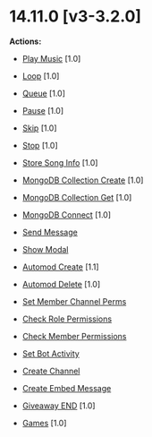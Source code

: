 # 14.11.0 [v3-3.2.0]

**Actions:**

- [Play Music](https://github.com/Gotowka/mydbm/blob/v3/actions/play_all.js) [1.0]

- [Loop](https://github.com/Gotowka/mydbm/blob/v3/actions/loop.js) [1.0]

- [Queue](https://github.com/Gotowka/mydbm/blob/v3/actions/queue.js) [1.0]

- [Pause](https://github.com/Gotowka/mydbm/blob/v3/actions/queue.js) [1.0]

- [Skip](https://github.com/Gotowka/mydbm/blob/v3/actions/skip.js) [1.0]

- [Stop](https://github.com/Gotowka/mydbm/blob/v3/actions/stop.js) [1.0]

- [Store Song Info](https://github.com/Gotowka/mydbm/blob/v3/actions/store_song_info.js) [1.0]

- [MongoDB Collection Create](https://github.com/Gotowka/mydbm/blob/v3/actions/mongodb_collection_create.js) [1.0]

- [MongoDB Collection Get](https://github.com/Gotowka/mydbm/blob/v3/actions/mongodb_collection_get.js) [1.0]

- [MongoDB Connect](https://github.com/Gotowka/mydbm/blob/v3/actions/mongodb_connect.js) [1.0]

- [Send Message](https://github.com/Gotowka/mydbm/blob/v3/actions/send_message.js)

- [Show Modal](https://github.com/Gotowka/mydbm/blob/v3/actions/show_modal.js)

- [Automod Create](https://github.com/Gotowka/mydbm/blob/v3/actions/automod_create.js) [1.1]

- [Automod Delete](https://github.com/Gotowka/mydbm/blob/v3/actions/automod_delete.js) [1.0]

- [Set Member Channel Perms](https://github.com/Gotowka/mydbm/blob/v3/actions/set_member_channel_perms.js)

- [Check Role Permissions](https://github.com/Gotowka/mydbm/blob/v3/actions/check_role_permissions.js)

- [Check Member Permissions](https://github.com/Gotowka/mydbm/blob/v3/actions/check_member_permissions.js)

- [Set Bot Activity](https://github.com/Gotowka/mydbm/blob/v3/actions/set_bot_activity_MOD.js)

- [Create Channel](https://github.com/Gotowka/mydbm/blob/v3/actions/create_channel.js)

- [Create Embed Message](https://github.com/Gotowka/mydbm/blob/v3/actions/create_embed_message.js)

- [Giveaway END](https://github.com/Gotowka/mydbm/blob/v3/actions/gend.js) [1.0]

- [Games](https://github.com/Gotowka/mydbm/blob/v3/actions/games.js) [1.0]